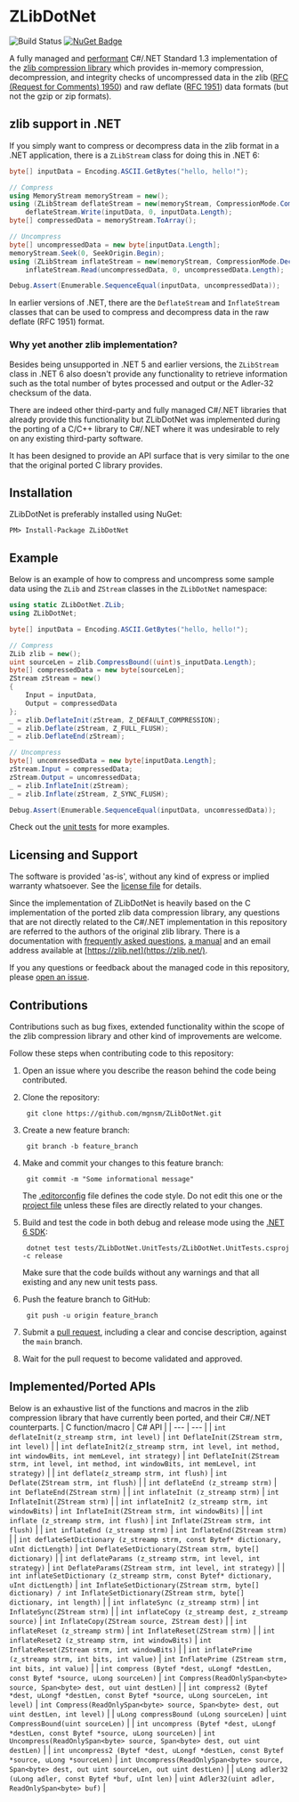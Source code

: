 # ZLibDotNet
![Build Status](https://github.com/mgnsm/ZLibDotNet/actions/workflows/ci.yml/badge.svg)
[![NuGet Badge](https://img.shields.io/nuget/v/ZLibDotNet.svg)](https://www.nuget.org/packages/ZLibDotNet/)

A fully managed and [performant](tests/ZLibDotNet.Benchmarks) C#/.NET Standard 1.3 implementation of the [zlib compression library](https://www.zlib.net/) which provides in-memory compression, decompression, and integrity checks of uncompressed data in the zlib ([RFC (Request for Comments) 1950](https://datatracker.ietf.org/doc/html/rfc1950)) and raw deflate ([RFC 1951](https://datatracker.ietf.org/doc/html/rfc1951)) data formats (but not the gzip or zip formats).

## zlib support in .NET
If you simply want to compress or decompress data in the zlib format in a .NET application, there is a `ZLibStream` class for doing this in .NET 6:
```cs
byte[] inputData = Encoding.ASCII.GetBytes("hello, hello!");

// Compress
using MemoryStream memoryStream = new();
using (ZLibStream deflateStream = new(memoryStream, CompressionMode.Compress, true))
    deflateStream.Write(inputData, 0, inputData.Length);
byte[] compressedData = memoryStream.ToArray();

// Uncompress
byte[] uncompressedData = new byte[inputData.Length];
memoryStream.Seek(0, SeekOrigin.Begin);
using (ZLibStream inflateStream = new(memoryStream, CompressionMode.Decompress))
    inflateStream.Read(uncompressedData, 0, uncompressedData.Length);

Debug.Assert(Enumerable.SequenceEqual(inputData, uncompressedData));
```
In earlier versions of .NET, there are the `DeflateStream` and `InflateStream` classes that can be used to compress and decompress data in the raw deflate (RFC 1951) format.
### Why yet another zlib implementation?
Besides being unsupported in .NET 5 and earlier versions, the `ZLibStream` class in .NET 6 also doesn't provide any functionality to retrieve information such as the total number of bytes processed and output or the Adler-32 checksum of the data. 

There are indeed other third-party and fully managed C#/.NET libraries that already provide this functionality but ZLibDotNet was implemented during the porting of a C/C++ library to C#/.NET where it was undesirable to rely on any existing third-party software. 

It has been designed to provide an API surface that is very similar to the one that the original ported C library provides.
## Installation
ZLibDotNet is preferably installed using NuGet:

    PM> Install-Package ZLibDotNet
## Example
Below is an example of how to compress and uncompress some sample data using the `ZLib` and `ZStream` classes in the `ZLibDotNet` namespace:
```cs
using static ZLibDotNet.ZLib;
using ZLibDotNet;

byte[] inputData = Encoding.ASCII.GetBytes("hello, hello!");

// Compress
ZLib zlib = new();
uint sourceLen = zlib.CompressBound((uint)s_inputData.Length);
byte[] compressedData = new byte[sourceLen];
ZStream zStream = new()
{
    Input = inputData,
    Output = compressedData
};
_ = zlib.DeflateInit(zStream, Z_DEFAULT_COMPRESSION);
_ = zlib.Deflate(zStream, Z_FULL_FLUSH);
_ = zlib.DeflateEnd(zStream);

// Uncompress
byte[] uncomressedData = new byte[inputData.Length];
zStream.Input = compressedData;
zStream.Output = uncomressedData;
_ = zlib.InflateInit(zStream);
_ = zlib.Inflate(zStream, Z_SYNC_FLUSH);

Debug.Assert(Enumerable.SequenceEqual(inputData, uncomressedData));
```
Check out the [unit tests](https://github.com/mgnsm/ZLibDotNet/tree/main/tests/ZLibDotNet.UnitTests) for more examples.
## Licensing and Support
The software is provided 'as-is', without any kind of express or implied warranty whatsoever. See the [license file](LICENSE.md) for details.

Since the implementation of ZLibDotNet is heavily based on the C implementation of the ported zlib data compression library, any questions that are not directly related to the C#/.NET implementation in this repository are referred to the authors of the original zlib library. There is a documentation with [frequently asked questions](https://zlib.net/zlib_faq.html), [a manual](https://zlib.net/manual.html) and an email address available at [https://zlib.net](https://zlib.net/).

If you any questions or feedback about the managed code in this repository, please [open an issue](https://docs.github.com/en/issues/tracking-your-work-with-issues/creating-an-issue).
## Contributions
Contributions such as bug fixes, extended functionality within the scope of the zlib compression library and other kind of improvements are welcome.

Follow these steps when contributing code to this repository:

1. Open an issue where you describe the reason behind the code being contributed.

2. Clone the repository:

        git clone https://github.com/mgnsm/ZLibDotNet.git

3. Create a new feature branch:

        git branch -b feature_branch

4. Make and commit your changes to this feature branch:

        git commit -m "Some informational message"

    The [.editorconfig](.editorconfig) file defines the code style. Do not edit this one or the [project file](https://github.com/mgnsm/ZLibDotNet/blob/main/src/ZLibDotNet/ZLibDotNet.csproj) unless these files are directly related to your changes.

5. Build and test the code in both debug and release mode using the [.NET 6 SDK](https://dotnet.microsoft.com/en-us/download/dotnet/6.0):

        dotnet test tests/ZLibDotNet.UnitTests/ZLibDotNet.UnitTests.csproj -c release

    Make sure that the code builds without any warnings and that all existing and any new unit tests pass.

6. Push the feature branch to GitHub:

        git push -u origin feature_branch

7. Submit a [pull request](https://docs.github.com/en/pull-requests/collaborating-with-pull-requests/proposing-changes-to-your-work-with-pull-requests/creating-a-pull-request), including a clear and concise description, against the `main` branch.

8. Wait for the pull request to become validated and approved.
## Implemented/Ported APIs
Below is an exhaustive list of the functions and macros in the zlib compression library that have currently been ported, and their C#/.NET counterparts.
| C function/macro  | C# API |
| --- | --- |
| `int deflateInit(z_streamp strm, int level)` | `int DeflateInit(ZStream strm, int level)` |
| `int deflateInit2(z_streamp strm, int level, int method, int windowBits, int memLevel, int strategy)` | `int DeflateInit(ZStream strm, int level, int method, int windowBits, int memLevel, int strategy)` |
| `int deflate(z_streamp strm, int flush)` | `int Deflate(ZStream strm, int flush)` |
| `int deflateEnd (z_streamp strm)` | `int DeflateEnd(ZStream strm)` |
| `int inflateInit (z_streamp strm)` | `int InflateInit(ZStream strm)` |
| `int inflateInit2 (z_streamp strm, int windowBits)` | `int InflateInit(ZStream strm, int windowBits)` |
| `int inflate (z_streamp strm, int flush)` | `int Inflate(ZStream strm, int flush)` |
| `int inflateEnd (z_streamp strm)` | `int InflateEnd(ZStream strm)` |
| `int deflateSetDictionary (z_streamp strm, const Bytef* dictionary, uInt dictLength)` | `int DeflateSetDictionary(ZStream strm, byte[] dictionary)` |
| `int deflateParams (z_streamp strm, int level, int strategy)` | `int DeflateParams(ZStream strm, int level, int strategy)` |
| `int inflateSetDictionary (z_streamp strm, const Bytef* dictionary, uInt dictLength)` | `int InflateSetDictionary(ZStream strm, byte[] dictionary) / int InflateSetDictionary(ZStream strm, byte[] dictionary, int length)` |
| `int inflateSync (z_streamp strm)` | `int InflateSync(ZStream strm)` |
| `int inflateCopy (z_streamp dest, z_streamp source)` | `int InflateCopy(ZStream source, ZStream dest)` |
| `int inflateReset (z_streamp strm)` | `int InflateReset(ZStream strm)` |
| `int inflateReset2 (z_streamp strm, int windowBits)` | `int InflateReset(ZStream strm, int windowBits)` |
| `int inflatePrime (z_streamp strm, int bits, int value)` | `int InflatePrime (ZStream strm, int bits, int value)` |
| `int compress (Bytef *dest, uLongf *destLen, const Bytef *source, uLong sourceLen)` | `int Compress(ReadOnlySpan<byte> source, Span<byte> dest, out uint destLen)` |
| `int compress2 (Bytef *dest, uLongf *destLen, const Bytef *source, uLong sourceLen, int level)` | `int Compress(ReadOnlySpan<byte> source, Span<byte> dest, out uint destLen, int level)` |
| `uLong compressBound (uLong sourceLen)` | `uint CompressBound(uint sourceLen)` |
| `int uncompress (Bytef *dest, uLongf *destLen, const Bytef *source, uLong sourceLen)` | `int Uncompress(ReadOnlySpan<byte> source, Span<byte> dest, out uint destLen)` |
| `int uncompress2 (Bytef *dest, uLongf *destLen, const Bytef *source, uLong *sourceLen)` | `int Uncompress(ReadOnlySpan<byte> source, Span<byte> dest, out uint sourceLen, out uint destLen)` |
| `uLong adler32 (uLong adler, const Bytef *buf, uInt len)` | `uint Adler32(uint adler, ReadOnlySpan<byte> buf)` |